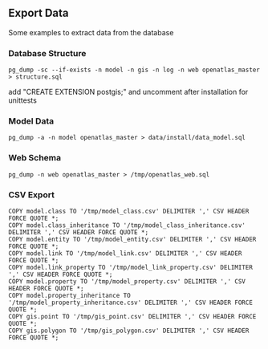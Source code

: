 ## Export Data

Some examples to extract data from the database

### Database Structure

    pg_dump -sc --if-exists -n model -n gis -n log -n web openatlas_master > structure.sql

add "CREATE EXTENSION postgis;" and uncomment after installation for unittests

### Model Data

    pg_dump -a -n model openatlas_master > data/install/data_model.sql

### Web Schema

    pg_dump -n web openatlas_master > /tmp/openatlas_web.sql

### CSV Export

    COPY model.class TO '/tmp/model_class.csv' DELIMITER ',' CSV HEADER FORCE QUOTE *;
    COPY model.class_inheritance TO '/tmp/model_class_inheritance.csv' DELIMITER ',' CSV HEADER FORCE QUOTE *;
    COPY model.entity TO '/tmp/model_entity.csv' DELIMITER ',' CSV HEADER FORCE QUOTE *;
    COPY model.link TO '/tmp/model_link.csv' DELIMITER ',' CSV HEADER FORCE QUOTE *;
    COPY model.link_property TO '/tmp/model_link_property.csv' DELIMITER ',' CSV HEADER FORCE QUOTE *;
    COPY model.property TO '/tmp/model_property.csv' DELIMITER ',' CSV HEADER FORCE QUOTE *;
    COPY model.property_inheritance TO '/tmp/model_property_inheritance.csv' DELIMITER ',' CSV HEADER FORCE QUOTE *;
    COPY gis.point TO '/tmp/gis_point.csv' DELIMITER ',' CSV HEADER FORCE QUOTE *;
    COPY gis.polygon TO '/tmp/gis_polygon.csv' DELIMITER ',' CSV HEADER FORCE QUOTE *;
